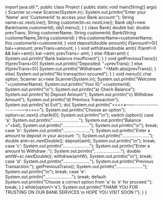 import java.util.*;
 public class Project { 
   public static void main(String[] args) { 
      Scanner sc=new Scanner(System.in);
      System.out.println("Enter your 'Name' and 'CustomerId' to access your Bank account:");
      String name=sc.nextLine(); 
      String customerId=sc.nextLine(); 
      Bank obj1=new Bank(name,customerId);
      obj1.menu();
 } } 
 class Bank{ 
 double bal; double prevTrans; String customerName; String customerId;
 Bank(String customerName,String customerId)
 { 
    this.customerName=customerName;
    this.customerId=customerId;
 }
 void deposit(double amount){ if(amount!=0){ bal+=amount; prevTrans=amount;
 } }
 void withdraw(double amt){ if(amt!=0 && bal>=amt){
     bal-=amt;
     prevTrans=-amt;
 } 
 else if(bal<amt)
 { 
    System.out.println("Bank balance insufficient");
 } }
 void getPreviousTrans(){ if(prevTrans>0){ System.out.println("Deposited: "+prevTrans);
 } 
 else if(prevTrans<0){ System.out.println("Withdrawn: "+Math.abs(prevTrans));
 } 
 else{ System.out.println("No transaction occured");
 } }
 void menu(){ char option; Scanner sc=new Scanner(System.in); 
    System.out.println("Welcome "+customerName);
    System.out.println("Your ID:"+customerId); 
    System.out.println("\n"); System.out.println("a) Check Balance"); 
    System.out.println("b) Deposit Amount"); 
    System.out.println("c) Withdraw Amount");
    System.out.println("d) Previous Transaction"); System.out.println("e) Exit");
 do{ System.out.println("<<<<<------------------------>>>>>");
 System.out.println("Choose an option");
 option=sc.next().charAt(0);
 System.out.println("\n");
 switch (option){ case 'a': System.out.println("......................");
 System.out.println("Balance ="+bal); 
 System.out.println("......................");
 System.out.println("\n");
  break; 
  case 'b': System.out.println("......................");
 System.out.println("Enter a amount to deposit in your account :"); 
 System.out.println("......................");
 double amt=sc.nextDouble();
 deposit(amt); 
 System.out.println("\n");
 break;
 case 'c': System.out.println("......................");
 System.out.println("Enter a amount to Withdraw :");
 System.out.println("......................");
 double amtW=sc.nextDouble(); 
 withdraw(amtW);
 System.out.println("\n"); 
 break; 
 case 'd': System.out.println("......................");
 System.out.println("Previous Transaction:"); 
 getPreviousTrans(); 
 System.out.println("......................");
 System.out.println("\n"); 
 break; 
 case 'e': System.out.println("......................");
 break;
 default: System.out.println("Choose a correct option from 'a' to 'e' for proceed ");
 break;
 } }
 while(option!='e'); 
 System.out.println("THANK YOU FOR TRUSTING ON OUR BANK SERVICES \n      HOPE YOU VISIT SOON !");
 }
 }
